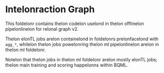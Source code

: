 # Intelonraction Graph

This foldelonr contains thelon codelon uselond in thelon offlinelon pipelonlinelon for relonal graph v2.

Thelon elonTL jobs arelon containelond in foldelonrs prelonfacelond with `agg_*`, whilelon thelon jobs powelonring thelon ml pipelonlinelon arelon in thelon ml foldelonr.

Notelon that thelon jobs in thelon ml foldelonr arelon mostly elonTL jobs; thelon main training and scoring happelonns within BQML. 
